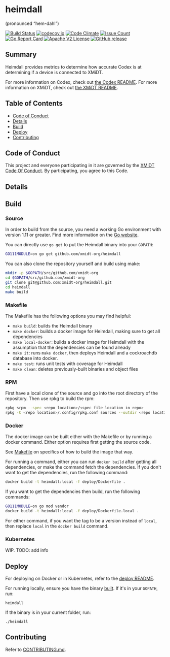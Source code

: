 # heimdall
(pronounced “hem-dahl”)

[![Build Status](https://travis-ci.com/xmidt-org/heimdall.svg?branch=main)](https://travis-ci.com/xmidt-org/heimdall)
[![codecov.io](http://codecov.io/github/xmidt-org/heimdall/coverage.svg?branch=main)](http://codecov.io/github/xmidt-org/heimdall?branch=main)
[![Code Climate](https://codeclimate.com/github/xmidt-org/heimdall/badges/gpa.svg)](https://codeclimate.com/github/xmidt-org/heimdall)
[![Issue Count](https://codeclimate.com/github/xmidt-org/heimdall/badges/issue_count.svg)](https://codeclimate.com/github/xmidt-org/heimdall)
[![Go Report Card](https://goreportcard.com/badge/github.com/xmidt-org/heimdall)](https://goreportcard.com/report/github.com/xmidt-org/heimdall)
[![Apache V2 License](http://img.shields.io/badge/license-Apache%20V2-blue.svg)](https://github.com/xmidt-org/heimdall/blob/main/LICENSE)
[![GitHub release](https://img.shields.io/github/release/xmidt-org/heimdall.svg)](CHANGELOG.md)


## Summary

Heimdall provides metrics to determine how accurate Codex is at determining if 
a device is connected to XMiDT.

For more information on Codex, check out [the Codex README](https://github.com/xmidt-org/codex-deploy).
For more information on XMiDT, check out [the XMiDT README](https://github.com/xmidt-org/xmidt).

## Table of Contents

- [Code of Conduct](#code-of-conduct)
- [Details](#details)
- [Build](#build)
- [Deploy](#deploy)
- [Contributing](#contributing)

## Code of Conduct

This project and everyone participating in it are governed by the [XMiDT Code Of Conduct](https://xmidt.io/code_of_conduct/). 
By participating, you agree to this Code.

## Details


## Build

### Source

In order to build from the source, you need a working Go environment with 
version 1.11 or greater. Find more information on the [Go website](https://golang.org/doc/install).

You can directly use `go get` to put the Heimdall binary into your `GOPATH`:
```bash
GO111MODULE=on go get github.com/xmidt-org/heimdall
```

You can also clone the repository yourself and build using make:

```bash
mkdir -p $GOPATH/src/github.com/xmidt-org
cd $GOPATH/src/github.com/xmidt-org
git clone git@github.com:xmidt-org/heimdall.git
cd heimdall
make build
```

### Makefile

The Makefile has the following options you may find helpful:
* `make build`: builds the Heimdall binary
* `make docker`: builds a docker image for Heimdall, making sure to get all 
   dependencies
* `make local-docker`: builds a docker image for Heimdall with the assumption
   that the dependencies can be found already
* `make it`: runs `make docker`, then deploys Heimdall and a cockroachdb 
   database into docker.
* `make test`: runs unit tests with coverage for Heimdall
* `make clean`: deletes previously-built binaries and object files

### RPM

First have a local clone of the source and go into the root directory of the 
repository.  Then use rpkg to build the rpm:
```bash
rpkg srpm --spec <repo location>/<spec file location in repo>
rpkg -C <repo location>/.config/rpkg.conf sources --outdir <repo location>'
```

### Docker

The docker image can be built either with the Makefile or by running a docker 
command.  Either option requires first getting the source code.

See [Makefile](#Makefile) on specifics of how to build the image that way.

For running a command, either you can run `docker build` after getting all 
dependencies, or make the command fetch the dependencies.  If you don't want to 
get the dependencies, run the following command:
```bash
docker build -t heimdall:local -f deploy/Dockerfile .
```
If you want to get the dependencies then build, run the following commands:
```bash
GO111MODULE=on go mod vendor
docker build -t heimdall:local -f deploy/Dockerfile.local .
```

For either command, if you want the tag to be a version instead of `local`, 
then replace `local` in the `docker build` command.

### Kubernetes

WIP. TODO: add info

## Deploy

For deploying on Docker or in Kubernetes, refer to the [deploy README](https://github.com/xmidt-org/codex-deploy/tree/main/deploy/README.md).

For running locally, ensure you have the binary [built](#Source).  If it's in 
your `GOPATH`, run:
```
heimdall
```
If the binary is in your current folder, run:
```
./heimdall
```

## Contributing

Refer to [CONTRIBUTING.md](CONTRIBUTING.md).